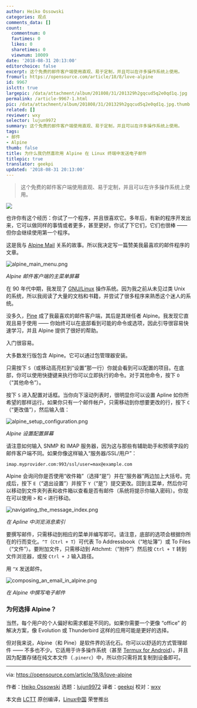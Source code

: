 ```yaml
---
author: Heiko Ossowski
categories: 观点
comments_data: []
count:
  commentnum: 0
  favtimes: 0
  likes: 0
  sharetimes: 0
  viewnum: 10009
date: '2018-08-31 20:13:00'
editorchoice: false
excerpt: 这个免费的邮件客户端使用直观、易于定制，并且可以在许多操作系统上使用。
fromurl: https://opensource.com/article/18/8/love-alpine
id: 9967
islctt: true
largepic: /data/attachment/album/201808/31/201329h2gqcud5q2e0qd1q.jpg
permalink: /article-9967-1.html
pic: /data/attachment/album/201808/31/201329h2gqcud5q2e0qd1q.jpg.thumb.jpg
related: []
reviewer: wxy
selector: lujun9972
summary: 这个免费的邮件客户端使用直观、易于定制，并且可以在许多操作系统上使用。
tags:
- 邮件
- Alpine
thumb: false
title: 为什么我仍然喜欢用 Alpine 在 Linux 终端中发送电子邮件
titlepic: true
translator: geekpi
updated: '2018-08-31 20:13:00'
---
```



> 
> 这个免费的邮件客户端使用直观、易于定制，并且可以在许多操作系统上使用。
> 
> 
> 


![](/data/attachment/album/201808/31/201329h2gqcud5q2e0qd1q.jpg)


也许你有这个经历：你试了一个程序，并且很喜欢它。多年后，有新的程序开发出来，它可以做同样的事情或者更多，甚至更好。你试了下它们，它们也很棒 —— 但你会继续使用第一个程序。


这是我与 [Alpine Mail](https://en.wikipedia.org/wiki/Alpine_(email_client)) 关系的故事。所以我决定写一篇赞美我最喜欢的邮件程序的文章。


![alpine_main_menu.png](/data/attachment/album/201808/31/201336uvguhgzihihuiinn.png "alpine_main_menu.png")


*Alpine 邮件客户端的主菜单屏幕*


在 90 年代中期，我发现了 [GNU/Linux](https://www.gnu.org/gnu/linux-and-gnu.en.html) 操作系统。因为我之前从未见过类 Unix 的系统，所以我阅读了大量的文档和书籍，并尝试了很多程序来熟悉这个迷人的系统。


没多久，[Pine](https://en.wikipedia.org/wiki/Pine_(email_client)) 成了我最喜欢的邮件客户端，其后是其继任者 Alpine。我发现它直观且易于使用 —— 你始终可以在底部看到可能的命令或选项，因此引导很容易快速学习，并且 Alpine 提供了很好的帮助。


入门很容易。


大多数发行版包含 Alpine。它可以通过包管理器安装。


只需按下 `S`（或移动高亮栏到“设置”那一行）你就会看到可以配置的项目。在底部，你可以使用快捷键来执行你可以立即执行的命令。对于其他命令，按下 `O`（“其他命令”）。


按下 `S` 进入配置对话框。当你向下滚动列表时，很明显你可以设置 Apline 如你所希望的那样运行。如果你只有一个邮件帐户，只需移动到你想要更改的行，按下 `C`（“更改值”），然后输入值：


![alpine_setup_configuration.png](/data/attachment/album/201808/31/201337fbeeloljtfd8bocr.png "alpine_setup_configuration.png")


*Alpine 设置配置屏幕*


请注意如何输入 SNMP 和 IMAP 服务器，因为这与那些有辅助助手和预填字段的邮件客户端不同。如果你像这样输入“服务器/SSL/用户”：



```
imap.myprovider.com:993/ssl/user=max@example.com
```

Alpine 会询问你是否使用“收件箱”（选择“是”）并在“服务器”两边加上大括号。完成后，按下 `E`（“退出设置”）并按下 `Y`（“是”）提交更改。回到主菜单，然后你可以移动到文件夹列表和收件箱以查看是否有邮件（系统将提示你输入密码）。你现在可以使用 `>` 和 `<` 进行移动。


![navigating_the_message_index.png](/data/attachment/album/201808/31/201338xz66cg6jj6chm70c.png "navigating_the_message_index.png")


*在 Apline 中浏览消息索引*


要撰写邮件，只需移动到相应的菜单并编写即可。请注意，底部的选项会根据你所在的行而变化。`^T`（`Ctrl + T`）可代表 To Addressbook（“地址簿”）或 To Files（“文件”）。要附加文件，只需移动到 Attchmt:（“附件”）然后按 `Ctrl + T` 转到文件浏览器，或按 `Ctrl + J` 输入路径。


用 `^X` 发送邮件。


![composing_an_email_in_alpine.png](/data/attachment/album/201808/31/201338jpv3vak38yy3pc30.png "composing_an_email_in_alpine.png")


*在 Alpine 中撰写电子邮件*


### 为何选择 Alpine？


当然，每个用户的个人偏好和需求都是不同的。如果你需要一个更像 “office” 的解决方案，像 Evolution 或 Thunderbird 这样的应用可能是更好的选择。


但对我来说，Alpine（和 Pine）是软件界的活化石。你可以以舒适的方式管理邮件 —— 不多也不少。它适用于许多操作系统（甚至 [Termux for Android](https://termux.com/)）。并且因为配置存储在纯文本文件（`.pinerc`）中，所以你只需将其复制到设备即可。




---


via: <https://opensource.com/article/18/8/love-alpine>


作者：[Heiko Ossowski](https://opensource.com/users/hossow) 选题：[lujun9972](https://github.com/lujun9972) 译者：[geekpi](https://github.com/geekpi) 校对：[wxy](https://github.com/wxy)


本文由 [LCTT](https://github.com/LCTT/TranslateProject) 原创编译，[Linux中国](https://linux.cn/) 荣誉推出